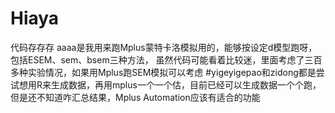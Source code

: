 # Hiaya
代码存存存
aaaa是我用来跑Mplus蒙特卡洛模拟用的，能够按设定d模型跑呀，包括ESEM、sem、bsem三种方法，
虽然代码可能看着比较迷，里面考虑了三百多种实验情况，如果用Mplus跑SEM模拟可以考虑
#yigeyigepao和zidong都是尝试想用R来生成数据，再用mplus一个一个估，目前已经可以生成数据一个个跑，但是还不知道咋汇总结果，Mplus Automation应该有适合的功能
